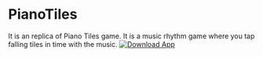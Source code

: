 # PianoTiles
 It is an replica of Piano Tiles game. It is a music rhythm game where you tap falling tiles
                    in time with the music.
[![Download App](https://freeiconshop.com/wp-content/uploads/edd/google-play-badge.png)](https://play.google.com/store/apps/details?id=com.stvya.pianotiles)
